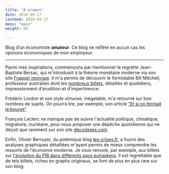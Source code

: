 ```yaml
---
title: "À propos"
date: 2018-09-17
lastmod: 2018-09-17
menu: "main"
weight: 50

---
```


Blog d’un économiste **amateur**. Ce blog ne reflète en aucun cas les opinions économiques de mon employeur.

---

Parmi mes inspirations, commençons par mentionner le regretté Jean-Baptiste Bersac,
qui m'introduisit à la théorie monétaire moderne via son site 
[Frapper monnaie](https://frappermonnaie.wordpress.com/).
Il m'a permis de découvrir le formidable Bill Mitchell, professeur australien dont les
[nombreux billets](http://bilbo.economicoutlook.net/blog/),
détaillés et quotidiens, impressionnent d'érudition et d'impertinence.

Frédéric Lordon et son style virtuose, inégalable, m'a retourné sur bon nombres de sujets.
On pourra lire, par exemple, son article ["Et si on fermait la bourse"](https://www.monde-diplomatique.fr/2010/02/LORDON/18789).

François Leclerc ne manque pas de suivre l'actualité politique, climatique, migratoire, nucléaire, pour
nous proposer une dépêche  quotidienne qui ne déçoit que rarement sur son site [décodages.com](https://décodages.com/).

Enfin, Olivier Berruyer, du polémique blog [les-crises.fr](https://www.les-crises.fr/), a fourni des analyses
graphiques détaillées m'ayant permis de mieux comprendre les ressorts de l'économie moderne. Je vous renvoie, par exemple, aux billets
sur [l'évolution du PIB dans différents pays européens](https://www.les-crises.fr/pib-trimestriel-allemagne/).
Il est regrettable que de tels billets, riches en graphs originaux, se font de plus en plus rare sur son blog.

